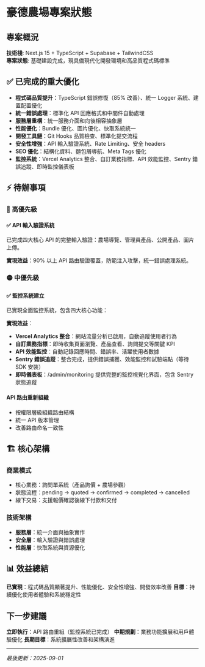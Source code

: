 # 豪德農場專案狀態

## 專案概況

**技術棧**: Next.js 15 + TypeScript + Supabase + TailwindCSS  
**專案狀態**: 基礎建設完成，現具備現代化開發環境和高品質程式碼標準

## ✅ 已完成的重大優化

- **程式碼品質提升**：TypeScript 錯誤修復（85% 改善）、統一 Logger 系統、建置配置優化
- **統一錯誤處理**：標準化 API 回應格式和中間件自動處理
- **服務層重構**：統一服務介面和向後相容抽象層
- **性能優化**：Bundle 優化、圖片優化、快取系統統一
- **開發工具鏈**：Git Hooks 品質檢查、標準化提交流程
- **安全性增強**：API 輸入驗證系統、Rate Limiting、安全 headers
- **SEO 優化**：結構化資料、麵包屑導航、Meta Tags 優化
- **監控系統**：Vercel Analytics 整合、自訂業務指標、API 效能監控、Sentry 錯誤追蹤、即時監控儀表板

## ⚡ 待辦事項

### 🔴 高優先級

#### ✅ API 輸入驗證系統

已完成四大核心 API 的完整輸入驗證：農場導覽、管理員產品、公開產品、圖片上傳。

**實現效益**：90% 以上 API 路由驗證覆蓋，防範注入攻擊，統一錯誤處理系統。

### 🟡 中優先級

#### ✅ 監控系統建立

已實現全面監控系統，包含四大核心功能：

**實現效益**：
- **Vercel Analytics 整合**：網站流量分析已啟用，自動追蹤使用者行為
- **自訂業務指標**：即時收集頁面瀏覽、產品查看、詢問提交等關鍵 KPI
- **API 效能監控**：自動記錄回應時間、錯誤率、活躍使用者數據
- **Sentry 錯誤追蹤**：整合完成，提供錯誤捕獲、效能監控和試驗端點（等待 SDK 安裝）
- **即時儀表板**：/admin/monitoring 提供完整的監控視覺化界面，包含 Sentry 狀態追蹤

#### API 路由重新組織
- 按權限層級組織路由結構
- 統一 API 版本管理
- 改善路由命名一致性

## 🏗️ 核心架構

### 商業模式
- 核心業務：詢問單系統（產品詢價 + 農場參觀）
- 狀態流程：pending → quoted → confirmed → completed → cancelled
- 線下交易：支援報價確認後線下付款和交付

### 技術架構
- **服務層**：統一介面與抽象實作
- **安全層**：輸入驗證與錯誤處理
- **性能層**：快取系統與資源優化

## 📊 效益總結

**已實現**：程式碼品質顯著提升、性能優化、安全性增強、開發效率改善
**目標**：持續優化使用者體驗和系統穩定性

## 下一步建議

**立即執行**：API 路由重組（監控系統已完成）
**中期規劃**：業務功能擴展和用戶體驗優化
**長期目標**：系統擴展性改善和架構演進

---

*最後更新：2025-09-01*